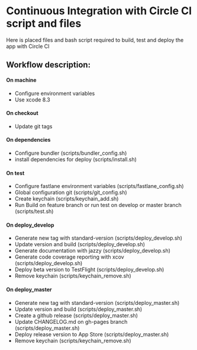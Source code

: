 # Continuous Integration with Circle CI script and files 

Here is placed files and bash script required to build, test and deploy the app with Circle CI

## Workflow description:

#### On machine

- Configure environment variables
- Use xcode 8.3

#### On checkout

- Update git tags

#### On dependencies

- Configure bundler (scripts/bundler_config.sh)
- install dependencies for deploy (scripts/install.sh)

#### On test

- Configure fastlane environment variables (scripts/fastlane_config.sh)
- Global configuration git (scripts/git_config.sh)
- Create keychain (scripts/keychain_add.sh)
- Run Build on feature branch or run test on develop or master branch (scripts/test.sh)

#### On deploy_develop

- Generate new tag with standard-version (scripts/deploy_develop.sh)
- Update version and build (scripts/deploy_develop.sh)
- Generate documentation with jazzy (scripts/deploy_develop.sh)
- Generate code coverage reporting with xcov (scripts/deploy_develop.sh)
- Deploy beta version to TestFlight (scripts/deploy_develop.sh)
- Remove keychain (scripts/keychain_remove.sh) 

#### On deploy_master

- Generate new tag with standard-version (scripts/deploy_master.sh)
- Update version and build (scripts/deploy_master.sh)
- Create a github release (scripts/deploy_master.sh)
- Update CHANGELOG.md on gh-pages branch (scripts/deploy_master.sh)
- Deploy release version to App Store (scripts/deploy_master.sh)
- Remove keychain (scripts/keychain_remove.sh)
